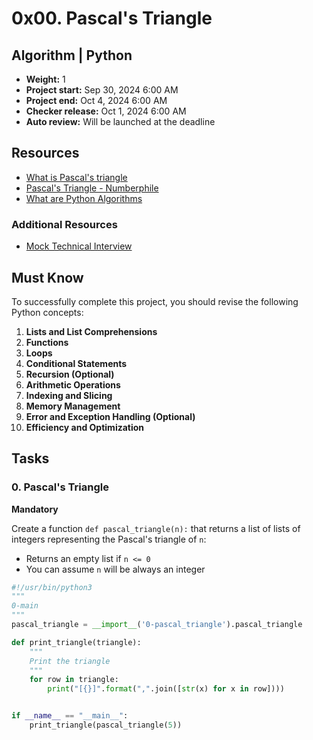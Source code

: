 # 0x00. Pascal's Triangle

## Algorithm | Python

- **Weight:** 1
- **Project start:** Sep 30, 2024 6:00 AM
- **Project end:** Oct 4, 2024 6:00 AM
- **Checker release:** Oct 1, 2024 6:00 AM
- **Auto review:** Will be launched at the deadline

## Resources

- [What is Pascal's triangle](https://en.wikipedia.org/wiki/Pascal%27s_triangle)
- [Pascal's Triangle - Numberphile](https://www.youtube.com/watch?v=0iMtlus-afo)
- [What are Python Algorithms](https://www.programiz.com/python-programming/algorithm)

### Additional Resources

- [Mock Technical Interview](https://www.youtube.com/watch?v=1qw5ITr3k9E)

## Must Know

To successfully complete this project, you should revise the following Python concepts:

1. **Lists and List Comprehensions**
2. **Functions**
3. **Loops**
4. **Conditional Statements**
5. **Recursion (Optional)**
6. **Arithmetic Operations**
7. **Indexing and Slicing**
8. **Memory Management**
9. **Error and Exception Handling (Optional)**
10. **Efficiency and Optimization**

## Tasks

### 0. Pascal's Triangle
**Mandatory**

Create a function `def pascal_triangle(n):` that returns a list of lists of integers representing the Pascal's triangle of `n`:

- Returns an empty list if `n <= 0`
- You can assume `n` will be always an integer

```python
#!/usr/bin/python3
"""
0-main
"""
pascal_triangle = __import__('0-pascal_triangle').pascal_triangle

def print_triangle(triangle):
    """
    Print the triangle
    """
    for row in triangle:
        print("[{}]".format(",".join([str(x) for x in row])))


if __name__ == "__main__":
    print_triangle(pascal_triangle(5))


